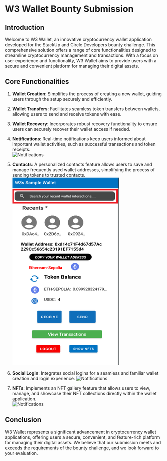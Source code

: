 # W3 Wallet Bounty Submission

## Introduction
Welcome to W3 Wallet, an innovative cryptocurrency wallet application developed for the StackUp and Circle Developers bounty challenge. This comprehensive solution offers a range of core functionalities designed to streamline cryptocurrency management and transactions. With a focus on user experience and functionality, W3 Wallet aims to provide users with a secure and convenient platform for managing their digital assets.

## Core Functionalities
1. **Wallet Creation**: Simplifies the process of creating a new wallet, guiding users through the setup securely and efficiently.
2. **Wallet Transfers**: Facilitates seamless token transfers between wallets, allowing users to send and receive tokens with ease.
3. **Wallet Recovery**: Incorporates robust recovery functionality to ensure users can securely recover their wallet access if needed.


1. **Notifications**: Real-time notifications keep users informed about important wallet activities, such as successful transactions and token receipts.  
   ![Notifications](notification_image.png)

2. **Contacts**: A personalized contacts feature allows users to save and manage frequently used wallet addresses, simplifying the process of sending tokens to trusted contacts.  
    <img src="./images/contact.png" alt="Notifications" width="340" height="600">

4. **Social Login**: Integrates social logins for a seamless and familiar wallet creation and login experience.
    <img src="./images/mainLOgin" alt="Notifications" width="340" height="600">

6. **NFTs**: Implements an NFT gallery feature that allows users to view, manage, and showcase their NFT collections directly within the wallet application.  
   <img src="./images/nft" alt="Notifications" width="340" height="600">
## Conclusion
W3 Wallet represents a significant advancement in cryptocurrency wallet applications, offering users a secure, convenient, and feature-rich platform for managing their digital assets. We believe that our submission meets and exceeds the requirements of the bounty challenge, and we look forward to your evaluation.

